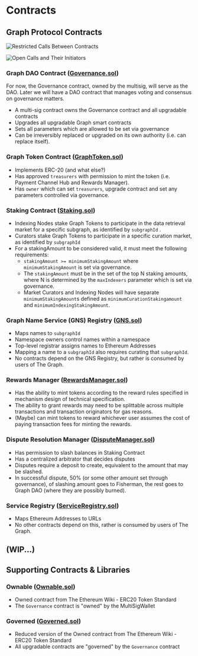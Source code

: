 # Contracts

## Graph Protocol Contracts
![Restricted Calls Between Contracts](https://www.lucidchart.com/publicSegments/view/7b2d4166-1085-447f-bfb9-f2640e19794c/image.jpeg)

![Open Calls and Their Initiators](https://www.lucidchart.com/publicSegments/view/36fcf559-ab1f-42c9-bbb2-01f78274698e/image.jpeg)

### Graph DAO Contract ([Governance.sol](./Governance.sol))
For now, the Governance contract, owned by the multisig, will serve as the DAO. Later we will have a DAO contract that manages voting and consensus on governance matters.
- A multi-sig contract owns the Governance contract and all upgradable contracts
- Upgrades all upgradable Graph smart contracts
- Sets all parameters which are allowed to be set via governance
- Can be irreversibly replaced or upgraded on its own authority (i.e. can replace itself).

### Graph Token Contract ([GraphToken.sol](./GraphToken.sol))
- Implements ERC-20 (and what else?)
- Has approved `treasurers` with permission to mint the token (i.e. Payment Channel Hub and Rewards Manager).
- Has `owner` which can set `treasurers`, upgrade contract and set any parameters controlled via governance.

### Staking Contract ([Staking.sol](./Staking.sol))
- Indexing Nodes stake Graph Tokens to participate in the data retrieval market for a specific subgraph, as identified by `subgraphId` .
- Curators stake Graph Tokens to participate in a specific curation market, as identified by `subgraphId`
- For a stakingAmount to be considered valid, it must meet the following requirements:
    - `stakingAmount >= minimumStakingAmount` where `minimumStakingAmount` is set via governance.
    - The `stakingAmount` must be in the set of the top N staking amounts, where N is determined by the `maxIndexers` parameter which is set via governance.
    - Market Curators and Indexing Nodes will have separate `minimumStakingAmount`s defined as `minimumCurationStakingamount` and `minimumIndexingStakingAmount`.

### Graph Name Service (GNS) Registry ([GNS.sol](./GNS.sol))
- Maps names to `subgraphId`
- Namespace owners control names within a namespace
- Top-level registrar assigns names to Ethereum Addresses
- Mapping a name to a `subgraphId` also requires curating that `subgraphId`.
- No contracts depend on the GNS Registry, but rather is consumed by users of The Graph.

### Rewards Manager ([RewardsManager.sol](./RewardsManager.sol))
- Has the ability to mint tokens according to the reward rules specified in mechanism design of technical specification.
- The ability to grant rewards may need to be splittable across multiple transactions and transaction originators for gas reasons.
- (Maybe) can mint tokens to reward whichever user assumes the cost of paying transaction fees for minting the rewards.

### Dispute Resolution Manager ([DisputeManager.sol](./DisputeManager.sol))
- Has permission to slash balances in Staking Contract
- Has a centralized arbitrator that decides disputes
- Disputes require a deposit to create, equivalent to the amount that may be slashed.
- In successful dispute, 50% (or some other amount set through governance), of slashing amount goes to Fisherman, the rest goes to Graph DAO (where they are possibly burned).

### Service Registry ([ServiceRegistry.sol](./ServiceRegistry.sol))
- Maps Ethereum Addresses to URLs
- No other contracts depend on this, rather is consumed by users of The Graph.


## (WIP...)

## Supporting Contracts &amp; Libraries
### Ownable ([Ownable.sol](./Ownable.sol))
- Owned contract from The Ethereum Wiki - ERC20 Token Standard
- The `Governance` contract is "owned" by the MultiSigWallet

### Governed ([Governed.sol](./Governed.sol))
- Reduced version of the Owned contract from The Ethereum Wiki - ERC20 Token Standard
- All upgradable contracts are "governed" by the `Governance` contract
